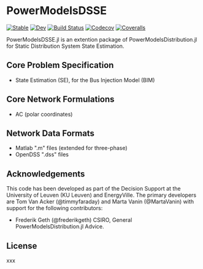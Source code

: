 # PowerModelsDSSE

[![Stable](https://img.shields.io/badge/docs-stable-blue.svg)](https://timmyfaraday.github.io/PowerModelsDSSE.jl/stable)
[![Dev](https://img.shields.io/badge/docs-dev-blue.svg)](https://timmyfaraday.github.io/PowerModelsDSSE.jl/dev)
[![Build Status](https://travis-ci.com/timmyfaraday/PowerModelsDSSE.jl.svg?branch=master)](https://travis-ci.com/timmyfaraday/PowerModelsDSSE.jl)
[![Codecov](https://codecov.io/gh/timmyfaraday/PowerModelsDSSE.jl/branch/master/graph/badge.svg)](https://codecov.io/gh/timmyfaraday/PowerModelsDSSE.jl)
[![Coveralls](https://coveralls.io/repos/github/timmyfaraday/PowerModelsDSSE.jl/badge.svg?branch=master)](https://coveralls.io/github/timmyfaraday/PowerModelsDSSE.jl?branch=master)

PowerModelsDSSE.jl is an extention package of PowerModelsDistribution.jl for
Static Distribution System State Estimation.

## Core Problem Specification

- State Estimation (SE), for the Bus Injection Model (BIM)

## Core Network Formulations

- AC (polar coordinates)

## Network Data Formats

- Matlab ".m" files (extended for three-phase)
- OpenDSS ".dss" files

## Acknowledgements

This code has been developed as part of the Decision Support at the University
of Leuven (KU Leuven) and EnergyVille. The primary developers are Tom Van Acker
(@timmyfaraday) and Marta Vanin (@MartaVanin) with support for the following
contributors:

- Frederik Geth (@frederikgeth) CSIRO, General PowerModelsDistribution.jl Advice.

## License

xxx
